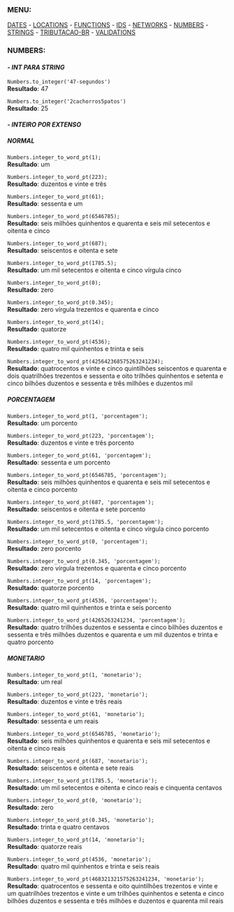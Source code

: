 ### MENU:
[DATES](https://github.com/maviniciuus/js-helpers/blob/master/doc/DATES.md) *-* [LOCATIONS](https://github.com/maviniciuus/js-helpers/blob/master/doc/LOCATIONS.md) *-* [FUNCTIONS](https://github.com/maviniciuus/js-helpers/blob/master/doc/FUNCTIONS.md) *-* [IDS](https://github.com/maviniciuus/js-helpers/blob/master/doc/IDS.md) *-* [NETWORKS](https://github.com/maviniciuus/js-helpers/blob/master/doc/NETWORKS.md) *-* [NUMBERS](https://github.com/maviniciuus/js-helpers/blob/master/doc/NUMBERS.md) *-* [STRINGS](https://github.com/maviniciuus/js-helpers/blob/master/doc/STRINGS.md) *-* [TRIBUTACAO-BR](https://github.com/maviniciuus/js-helpers/blob/master/doc/TRIBUTACAO-BR.md) *-* [VALIDATIONS](https://github.com/maviniciuus/js-helpers/blob/master/doc/VALIDATIONS.md)

### NUMBERS:

#### *- INT PARA STRING*

`Numbers.to_integer('47-segundos')`  
**Resultado**: 47

`Numbers.to_integer('2cachorros5patos')`  
**Resultado**: 25

#### *- INTEIRO POR EXTENSO*

##### *NORMAL*

`Numbers.integer_to_word_pt(1);`  
**Resultado**: um

`Numbers.integer_to_word_pt(223);`  
**Resultado**: duzentos e vinte e três

`Numbers.integer_to_word_pt(61);`  
**Resultado**: sessenta e um

`Numbers.integer_to_word_pt(6546785);`  
**Resultado**: seis milhões quinhentos e quarenta e seis mil setecentos e oitenta e cinco

`Numbers.integer_to_word_pt(687);`  
**Resultado**: seiscentos e oitenta e sete

`Numbers.integer_to_word_pt(1785.5);`  
**Resultado**: um mil setecentos e oitenta e cinco vírgula cinco

`Numbers.integer_to_word_pt(0);`  
**Resultado**: zero

`Numbers.integer_to_word_pt(0.345);`  
**Resultado**: zero vírgula trezentos e quarenta e cinco

`Numbers.integer_to_word_pt(14);`  
**Resultado**: quatorze

`Numbers.integer_to_word_pt(4536);`  
**Resultado**: quatro mil quinhentos e trinta e seis

`Numbers.integer_to_word_pt(425642368575263241234);`  
**Resultado**: quatrocentos e vinte e cinco quintilhões seiscentos e quarenta e dois quatrilhões trezentos e sessenta e oito trilhões quinhentos e setenta e cinco bilhões duzentos e sessenta e três milhões e duzentos mil

##### *PORCENTAGEM*

`Numbers.integer_to_word_pt(1, 'porcentagem');`  
**Resultado**: um porcento

`Numbers.integer_to_word_pt(223, 'porcentagem');`  
**Resultado**: duzentos e vinte e três porcento

`Numbers.integer_to_word_pt(61, 'porcentagem');`  
**Resultado**: sessenta e um porcento

`Numbers.integer_to_word_pt(6546785, 'porcentagem');`  
**Resultado**: seis milhões quinhentos e quarenta e seis mil setecentos e oitenta e cinco porcento

`Numbers.integer_to_word_pt(687, 'porcentagem');`  
**Resultado**: seiscentos e oitenta e sete porcento

`Numbers.integer_to_word_pt(1785.5, 'porcentagem');`  
**Resultado**: um mil setecentos e oitenta e cinco vírgula cinco porcento

`Numbers.integer_to_word_pt(0, 'porcentagem');`  
**Resultado**: zero porcento

`Numbers.integer_to_word_pt(0.345, 'porcentagem');`  
**Resultado**: zero vírgula trezentos e quarenta e cinco porcento

`Numbers.integer_to_word_pt(14, 'porcentagem');`  
**Resultado**: quatorze porcento

`Numbers.integer_to_word_pt(4536, 'porcentagem');`  
**Resultado**: quatro mil quinhentos e trinta e seis porcento

`Numbers.integer_to_word_pt(4265263241234, 'porcentagem');`  
**Resultado**: quatro trilhões duzentos e sessenta e cinco bilhões duzentos e sessenta e três milhões duzentos e quarenta e um mil duzentos e trinta e quatro porcento

##### *MONETARIO*

`Numbers.integer_to_word_pt(1, 'monetario');`  
**Resultado**: um real

`Numbers.integer_to_word_pt(223, 'monetario');`  
**Resultado**: duzentos e vinte e três reais

`Numbers.integer_to_word_pt(61, 'monetario');`  
**Resultado**: sessenta e um reais

`Numbers.integer_to_word_pt(6546785, 'monetario');`  
**Resultado**: seis milhões quinhentos e quarenta e seis mil setecentos e oitenta e cinco reais

`Numbers.integer_to_word_pt(687, 'monetario');`  
**Resultado**: seiscentos e oitenta e sete reais

`Numbers.integer_to_word_pt(1785.5, 'monetario');`  
**Resultado**: um mil setecentos e oitenta e cinco reais e cinquenta centavos

`Numbers.integer_to_word_pt(0, 'monetario');`  
**Resultado**: zero

`Numbers.integer_to_word_pt(0.345, 'monetario');`  
**Resultado**: trinta e quatro centavos

`Numbers.integer_to_word_pt(14, 'monetario');`  
**Resultado**: quatorze reais

`Numbers.integer_to_word_pt(4536, 'monetario');`  
**Resultado**: quatro mil quinhentos e trinta e seis reais

`Numbers.integer_to_word_pt(468321321575263241234, 'monetario');`  
**Resultado**: quatrocentos e sessenta e oito quintilhões trezentos e vinte e um quatrilhões trezentos e vinte e um trilhões quinhentos e setenta e cinco bilhões duzentos e sessenta e três milhões e duzentos e quarenta mil reais
